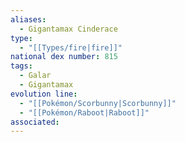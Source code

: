 ```yaml
---
aliases:
  - Gigantamax Cinderace
type:
  - "[[Types/fire|fire]]"
national dex number: 815
tags:
  - Galar
  - Gigantamax
evolution line:
  - "[[Pokémon/Scorbunny|Scorbunny]]"
  - "[[Pokémon/Raboot|Raboot]]"
associated: 
---
```

